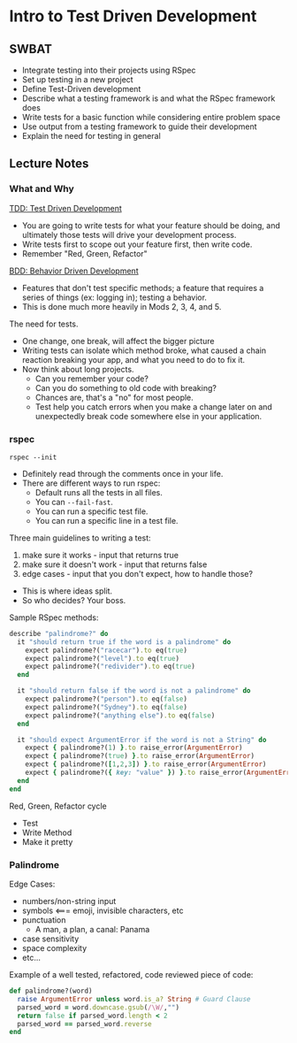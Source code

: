 Intro to Test Driven Development
================================

## SWBAT

* Integrate testing into their  projects using RSpec
* Set up testing in a new project
* Define Test-Driven development
* Describe what a testing framework is and what the RSpec framework does
* Write tests for a basic function while considering entire problem space
* Use output from a testing framework to guide their development
* Explain the need for testing in general

## Lecture Notes

### What and Why

[TDD: Test Driven Development](https://en.wikipedia.org/wiki/Test-driven_development)
- You are going to write tests for what your feature should be doing, and ultimately those tests will drive your development process.
- Write tests first to scope out your feature first, then write code.
- Remember "Red, Green, Refactor"

[BDD: Behavior Driven Development](https://en.wikipedia.org/wiki/Behavior-driven_development)
- Features that don't test specific methods; a feature that requires a series of things (ex: logging in); testing a behavior.
- This is done much more heavily in Mods 2, 3, 4, and 5.

The need for tests.
- One change, one break, will affect the bigger picture 
- Writing tests can isolate which method broke, what caused a chain reaction breaking your app, and what you need to do to fix it.
- Now think about long projects.
  - Can you remember your code?
  - Can you do something to old code with breaking?
  - Chances are, that's a "no" for most people.
  - Test help you catch errors when you make a change later on and unexpectedly break code somewhere else in your application.

### rspec

`rspec --init`

- Definitely read through the comments once in your life.
- There are different ways to run rspec:
  - Default runs all the tests in all files.
  - You can `--fail-fast`.
  - You can run a specific test file.
  - You can run a specific line in a test file.

Three main guidelines to writing a test:

1. make sure it works - input that returns true
2. make sure it doesn't work - input that returns false
3. edge cases - input that you don't expect, how to handle those?
  - This is where ideas split.
  - So who decides? Your boss.

Sample RSpec methods:

```ruby
describe "palindrome?" do
  it "should return true if the word is a palindrome" do
    expect palindrome?("racecar").to eq(true)
    expect palindrome?("level").to eq(true)
    expect palindrome?("redivider").to eq(true)
  end

  it "should return false if the word is not a palindrome" do
    expect palindrome?("person").to eq(false)
    expect palindrome?("Sydney").to eq(false)
    expect palindrome?("anything else").to eq(false)
  end

  it "should expect ArgumentError if the word is not a String" do
    expect { palindrome?(1) }.to raise_error(ArgumentError)
    expect { palindrome?(true) }.to raise_error(ArgumentError)
    expect { palindrome?([1,2,3]) }.to raise_error(ArgumentError)
    expect { palindrome?({ key: "value" }) }.to raise_error(ArgumentError)
  end
end
```

Red, Green, Refactor cycle
- Test
- Write Method
- Make it pretty

### Palindrome

Edge Cases:
- numbers/non-string input
- symbols <=== emoji, invisible characters, etc
- punctuation
  - A man, a plan, a canal: Panama
- case sensitivity
- space complexity
- etc...

Example of a well tested, refactored, code reviewed piece of code:

```ruby
def palindrome?(word)
  raise ArgumentError unless word.is_a? String # Guard Clause
  parsed_word = word.downcase.gsub(/\W/,"")
  return false if parsed_word.length < 2
  parsed_word == parsed_word.reverse
end
```
